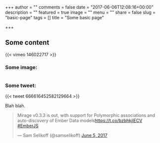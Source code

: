 +++
author = ""
comments = false
date = "2017-06-06T12:08:16+00:00"
description = ""
featured = true
image = ""
menu = ""
share = false
slug = "basic-page"
tags = []
title = "Some basic page"

+++
## Some content

{{< vimeo 146022717 >}}

### Some image:

<img src="/uploads/2017/06/06/57041529-zoidberg-wallpapers.jpg" alt="" class="">

### Some tweet:

{{< tweet 666616452582129664 >}}

Blah blah.

<blockquote class="twitter-tweet" data-lang="en"><p lang="en" dir="ltr">Mirage v0.3.3 is out, with support for Polymorphic associations and auto-discovery of Ember Data models<a href="https://t.co/bzbhkjIECV">https://t.co/bzbhkjIECV</a> <a href="https://twitter.com/hashtag/EmberJS?src=hash">#EmberJS</a></p>&mdash; Sam Selikoff (@samselikoff) <a href="https://twitter.com/samselikoff/status/871868122764128260">June 5, 2017</a></blockquote> <script async src="//platform.twitter.com/widgets.js" charset="utf-8"></script>
